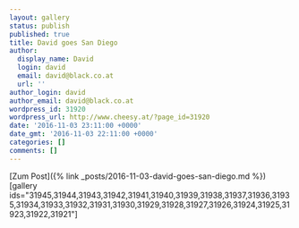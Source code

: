 ```yaml
---
layout: gallery
status: publish
published: true
title: David goes San Diego
author:
  display_name: David
  login: david
  email: david@black.co.at
  url: ''
author_login: david
author_email: david@black.co.at
wordpress_id: 31920
wordpress_url: http://www.cheesy.at/?page_id=31920
date: '2016-11-03 23:11:00 +0000'
date_gmt: '2016-11-03 22:11:00 +0000'
categories: []
comments: []
---
```


[Zum Post]({% link _posts/2016-11-03-david-goes-san-diego.md %})
[gallery ids="31945,31944,31943,31942,31941,31940,31939,31938,31937,31936,31935,31934,31933,31932,31931,31930,31929,31928,31927,31926,31924,31925,31923,31922,31921"]
